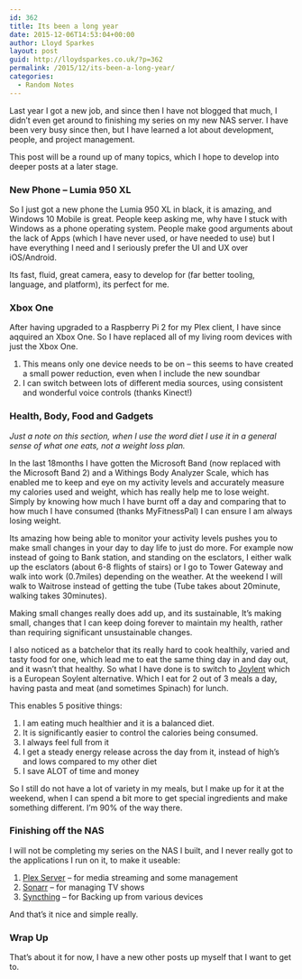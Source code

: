 ```yaml
---
id: 362
title: Its been a long year
date: 2015-12-06T14:53:04+00:00
author: Lloyd Sparkes
layout: post
guid: http://lloydsparkes.co.uk/?p=362
permalink: /2015/12/its-been-a-long-year/
categories:
  - Random Notes
---
```

Last year I got a new job, and since then I have not blogged that much, I didn&#8217;t even get around to finishing my series on my new NAS server. I have been very busy since then, but I have learned a lot about development, people, and project management.

This post will be a round up of many topics, which I hope to develop into deeper posts at a later stage.

### New Phone &#8211; Lumia 950 XL

So I just got a new phone the Lumia 950 XL in black, it is amazing, and Windows 10 Mobile is great. People keep asking me, why have I stuck with Windows as a phone operating system. People make good arguments about the lack of Apps (which I have never used, or have needed to use) but I have everything I need and I seriously prefer the UI and UX over iOS/Android.

Its fast, fluid, great camera, easy to develop for (far better tooling, language, and platform), its perfect for me.

### Xbox One

After having upgraded to a Raspberry Pi 2 for my Plex client, I have since aqquired an Xbox One. So I have replaced all of my living room devices with just the Xbox One.

  1. This means only one device needs to be on &#8211; this seems to have created a small power reduction, even when I include the new soundbar
  2. I can switch between lots of different media sources, using consistent and wonderful voice controls (thanks Kinect!)

### Health, Body, Food and Gadgets

_Just a note on this section, when I use the word diet I use it in a general sense of what one eats, not a weight loss plan._

In the last 18months I have gotten the Microsoft Band (now replaced with the Microsoft Band 2) and a Withings Body Analyzer Scale, which has enabled me to keep and eye on my activity levels and accurately measure my calories used and weight, which has really help me to lose weight. Simply by knowing how much I have burnt off a day and comparing that to how much I have consumed (thanks MyFitnessPal) I can ensure I am always losing weight.

Its amazing how being able to monitor your activity levels pushes you to make small changes in your day to day life to just do more. For example now instead of going to Bank station, and standing on the esclators, I either walk up the esclators (about 6-8 flights of stairs) or I go to Tower Gateway and walk into work (0.7miles) depending on the weather. At the weekend I will walk to Waitrose instead of getting the tube (Tube takes about 20minute, walking takes 30minutes).

Making small changes really does add up, and its sustainable, It&#8217;s making small, changes that I can keep doing forever to maintain my health, rather than requiring significant unsustainable changes.

I also noticed as a batchelor that its really hard to cook healthily, varied and tasty food for one, which lead me to eat the same thing day in and day out, and it wasn&#8217;t that healthy. So what I have done is to switch to [Joylent](http://joylent.eu/) which is a European Soylent alternative. Which I eat for 2 out of 3 meals a day, having pasta and meat (and sometimes Spinach) for lunch.

This enables 5 positive things:

  1. I am eating much healthier and it is a balanced diet.
  2. It is significantly easier to control the calories being consumed.
  3. I always feel full from it
  4. I get a steady energy release across the day from it, instead of high&#8217;s and lows compared to my other diet
  5. I save ALOT of time and money

So I still do not have a lot of variety in my meals, but I make up for it at the weekend, when I can spend a bit more to get special ingredients and make something different. I&#8217;m 90% of the way there.

### Finishing off the NAS

I will not be completing my series on the NAS I built, and I never really got to the applications I run on it, to make it useable:

  1. [Plex Server](http://plex.tv/) &#8211; for media streaming and some management
  2. [Sonarr](https://sonarr.tv/) &#8211; for managing TV shows
  3. [Syncthing](https://syncthing.net/) &#8211; for Backing up from various devices

And that&#8217;s it nice and simple really.

### Wrap Up

That&#8217;s about it for now, I have a new other posts up myself that I want to get to.
